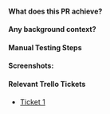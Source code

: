 #### What does this PR achieve?
#### Any background context?
#### Manual Testing Steps
#### Screenshots:
#### Relevant Trello Tickets
- [Ticket 1](http://some.com)

